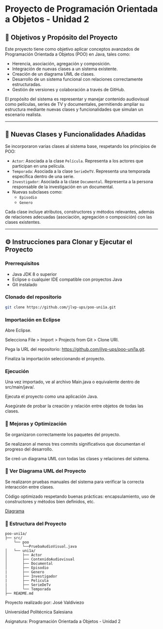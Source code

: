 # Proyecto de Programación Orientada a Objetos - Unidad 2

## 🎯 Objetivos y Propósito del Proyecto

Este proyecto tiene como objetivo aplicar conceptos avanzados de Programación Orientada a Objetos (POO) en Java, tales como:

- Herencia, asociación, agregación y composición.
- Integración de nuevas clases a un sistema existente.
- Creación de un diagrama UML de clases.
- Desarrollo de un sistema funcional con relaciones correctamente estructuradas.
- Gestión de versiones y colaboración a través de GitHub.

El propósito del sistema es representar y manejar contenido audiovisual como películas, series de TV y documentales, permitiendo ampliar su estructura mediante nuevas clases y funcionalidades que simulan un escenario realista.

---

## 🧩 Nuevas Clases y Funcionalidades Añadidas

Se incorporaron varias clases al sistema base, respetando los principios de POO:

- `Actor`: Asociada a la clase `Película`. Representa a los actores que participan en una película.
- `Temporada`: Asociada a la clase `SerieDeTV`. Representa una temporada específica dentro de una serie.
- `Investigador`: Asociada a la clase `Documental`. Representa a la persona responsable de la investigación en un documental.
- Nuevas subclases como:
  - `Episodio`
  - `Genero`

Cada clase incluye atributos, constructores y métodos relevantes, además de relaciones adecuadas (asociación, agregación o composición) con las clases existentes.

---

## ⚙️ Instrucciones para Clonar y Ejecutar el Proyecto

### Prerrequisitos

- Java JDK 8 o superior
- Eclipse o cualquier IDE compatible con proyectos Java
- Git instalado

### Clonado del repositorio

```bash
git clone https://github.com/jlvp-ups/poo-uni1a.git
```

### Importación en Eclipse

Abre Eclipse.

Selecciona File > Import > Projects from Git > Clone URI.

Pega la URL del repositorio: https://github.com/jlvp-ups/poo-uni1a.git.

Finaliza la importación seleccionando el proyecto.

### Ejecución

Una vez importado, ve al archivo Main.java o equivalente dentro de src/main/java/.

Ejecuta el proyecto como una aplicación Java.

Asegúrate de probar la creación y relación entre objetos de todas las clases.

### 🚀 Mejoras y Optimización

Se organizaron correctamente los paquetes del proyecto.

Se realizaron al menos tres commits significativos que documentan el progreso del desarrollo.

Se creó un diagrama UML con todas las clases y relaciones del sistema.

### 📄 Ver Diagrama UML del Proyecto

Se realizaron pruebas manuales del sistema para verificar la correcta interacción entre clases.

Código optimizado respetando buenas prácticas: encapsulamiento, uso de constructores y métodos bien definidos, etc.

[Diagrama](https://drive.google.com/file/d/1cnCItDC5-NVYidLe-lpt6ehSwKCfI-hI/view?usp=sharing)

### 📁 Estructura del Proyecto

```
poo-uni1a/
├── src/
    └── poo
        └──PruebaAudioVisual.java 
│   └── uni1a/
│       ├── Actor              
│       ├── ContenidoAudiovisual              
│       ├── Documental                
│       ├── Episodio           
|       ├── Genero              
|       ├── Investigador              
|       ├── Pelicula              
|       ├── SerieDeTv              
│       └── Temporada              
├── README.md
```

Proyecto realizado por: José Valdiviezo

Universidad Politécnica Salesiana

Asignatura: Programación Orientada a Objetos - Unidad 2
